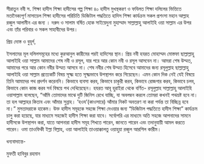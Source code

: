 সীরাতুন নবী স. শিক্ষা
হাদীস শিক্ষা
হাদীসের গল্প শিক্ষা
৪০ হাদীস মুখস্থকরণ ও ফযিলত শিক্ষা
দলিলের ভিত্তিতে মতানৈক্যপূর্ণ মাসায়েল শিক্ষা
হাদীসের পরিচিতি
ডিজিটাল পদ্ধতিতে হাদিস শিক্ষা কার্যক্রম 
সকল প্রশংসা মহান আল্লাহ রব্বুল আলামীন এর জন্য ।  দরুদ ও সালাম বর্ষিত হোক সাইয়েদুনা মুহাম্মাদ সাল্লাল্লাহু আলাইহি ওয়া সাল্লাম এর উপর এবং তাঁর পরিবার ও সকল সাহাবীদের উপর।

প্রিয় দোস্ত ও বুযূর্গ,

ইসলামের মূল দলিলসমূহের মধ্যে কুরআনুল কারীমের পরই হাদিসের স্থান। প্রিয় নবী হযরত মোহাম্মদ মোস্তফা ছাল্লাল্লাহু আলাইহি ওয়া সাল্লাম  আমাদের শেষ নবী ও রসূল, যার পরে আর কোন নবী ও রসূল আসবেন না। আমরা শেষ উম্মত, আমাদের পরে আর কোন নবীর উম্মত আসবে না। শেষ নবীর শেষ উম্মত হিসেবে আমাদের জন্য রসূলুল্লাহ ছাল্লাল্লাহু আলাইহি ওয়া সাল্লাম প্রত্যেকটি বিষয় সূক্ষ্ম হতে সূক্ষ্মভাবে উপস্থাপন করে গিয়েছেন। এমন কোন দিক নেই যেই বিষয়ে তিনি আমাদের পথ প্রদর্শন করেননি। কিভাবে ব্যবসা করব, কিভাবে চাকুরী করব, কিভাবে রোজগার করব, কিভাবে চলব, কিভাবে কোন কাজ করব সর্ব বিষয়ে পথ দেখিয়েছেন। হযরত আবূ হুরাইরা থেকে বর্ণিত- রসূলুল্লাহ সাল্লাল্লাহু আলাইহি ওয়াসাল্লাম বলেছেন, “আঁমি তোমাদের মাঝে দুটি জিনিস রেখে যাচ্ছি, যা অবলম্বন করলে তোমরা কখনই পথভ্রষ্ট হবে না। তা হল আল্লাহর কিতাব এবং আঁমার সুন্নাহ। ‘হওয’(কাওসারে) আঁমার নিকট অবতরণ না করা পর্যন্ত তা বিচ্ছিন্ন হবে না।” মুসতাদরাকে হাকেম। উক্ত হাদীস সমূহকে সহজে শিক্ষা দেওয়ার জন্য “ডিজিটাল পদ্ধতিতে হাদীস শিক্ষা” কার্যক্রম চালু করা হয়েছে, যার মাধ্যমে সহজেই হাদীস শিক্ষা করা যাবে। সর্বোপরি এর মাধ্যমে অতি সহজে আপনাদের সামনে হাদীসকে উপস্থাপন করা, যাতে আপনারা হাদীস সমূহ শিখতে পারেন, জানতে পারেন এবং তদানুযায়ী আমল করতে পারেন। ওমা তাওফিকী ইল্লা বিল্লাহ, ওয়া আলাইহি তাওয়াক্কালতু ওয়াহুয়া রব্বুল আরশিল কারীম।

 

ধন্যবাদান্তে-

মুফতী হাবিবুর রহমান